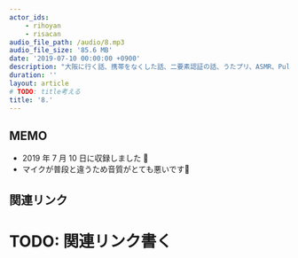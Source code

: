 ```yaml
---
actor_ids:
    - rihoyan
    - risacan
audio_file_path: /audio/8.mp3
audio_file_size: '85.6 MB'
date: '2019-07-10 00:00:00 +0900'
description: "大阪に行く話、携帯をなくした話、二要素認証の話、うたプリ、ASMR、Pull Panda、女の人生は逆算人生、料理は難しい、冷凍庫の中にあるもの、コーディング難しい、人生の話"
duration: ''
layout: article
# TODO: title考える
title: '8.'
---
```


## MEMO

- 2019 年 7 月 10 日に収録しました 📆
- マイクが普段と違うため音質がとても悪いです🙇

## 関連リンク
# TODO: 関連リンク書く
